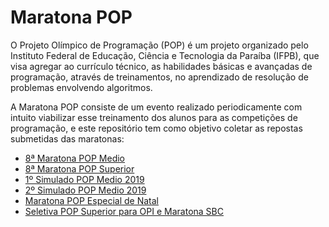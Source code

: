 # Maratona POP

O Projeto Olímpico de Programação (POP) é um projeto organizado pelo Instituto Federal de Educação, Ciência e Tecnologia da Paraíba (IFPB), que visa agregar ao currículo técnico, as habilidades básicas e avançadas de programação, através de treinamentos, no aprendizado de resolução de problemas envolvendo algoritmos.

A Maratona POP consiste de um evento realizado periodicamente com intuito viabilizar esse treinamento dos alunos para as competições de programação, e este repositório tem como objetivo coletar as repostas submetidas das maratonas:

* [8ª Maratona POP Medio](ID-098-2018-10-VIII-Maratona-POP-Medio/)
* [8ª Maratona POP Superior](ID-099-2018-10-VIII-Maratona-POP-Superior/)
* [1º Simulado POP Medio 2019](ID-101-2019-04-POP-Simulado-Medio-I)
* [2º Simulado POP Medio 2019](ID-102-2019-04-POP-Simulado-Medio-II)
* [Maratona POP Especial de Natal](ID-100-2018-12-Maratona-POP-Natal/)
* [Seletiva POP Superior para OPI e Maratona SBC](ID-103-2019-06-Seletiva-POP-2019/)

